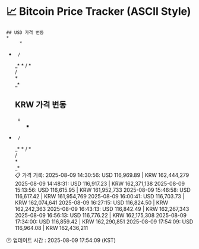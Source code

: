 # 📈 Bitcoin Price Tracker (ASCII Style)
    ## USD 가격 변동 
    *         
         *
 *      / 
     _* * 
    /  *  
    /     
    *     
  _*      
    ## KRW 가격 변동
    *         
         *
 *      / 
     _* * 
    /  *  
    /     
    *     
  _*      
    📋 가격 기록:
    2025-08-09 14:30:56: USD 116,969.89 | KRW 162,444,279
2025-08-09 14:48:31: USD 116,917.23 | KRW 162,371,138
2025-08-09 15:13:56: USD 116,615.95 | KRW 161,952,733
2025-08-09 15:46:58: USD 116,617.42 | KRW 161,954,769
2025-08-09 16:00:41: USD 116,703.73 | KRW 162,074,641
2025-08-09 16:27:15: USD 116,824.50 | KRW 162,242,363
2025-08-09 16:43:13: USD 116,842.49 | KRW 162,267,343
2025-08-09 16:56:13: USD 116,776.22 | KRW 162,175,308
2025-08-09 17:34:00: USD 116,859.42 | KRW 162,290,851
2025-08-09 17:54:09: USD 116,964.08 | KRW 162,436,211
    
🕐 업데이트 시간 : 2025-08-09 17:54:09 (KST)
